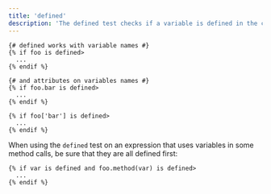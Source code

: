 ```yaml
---
title: 'defined'
description: 'The defined test checks if a variable is defined in the current context.'
---
```


```canvas
{# defined works with variable names #}
{% if foo is defined>
  ...
{% endif %}

{# and attributes on variables names #}
{% if foo.bar is defined>
  ...
{% endif %}

{% if foo['bar'] is defined>
  ...
{% endif %}
```

When using the `defined` test on an expression that uses variables in some method calls, be sure that they are all defined first:

```canvas
{% if var is defined and foo.method(var) is defined>
  ...
{% endif %}
```
